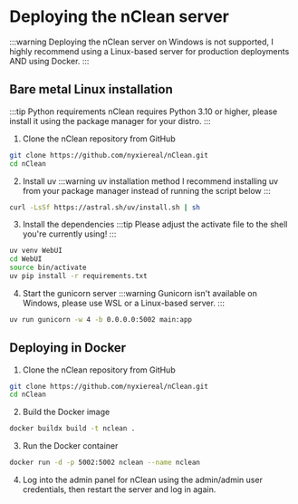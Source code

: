 # Deploying the nClean server

:::warning
Deploying the nClean server on Windows is not supported, I highly recommend using a Linux-based server for production deployments AND using Docker.
:::

## Bare metal Linux installation
:::tip Python requirements
nClean requires Python 3.10 or higher, please install it using the package manager for your distro.
:::
1. Clone the nClean repository from GitHub
```bash
git clone https://github.com/nyxiereal/nClean.git
cd nClean
```
2. Install uv
:::warning uv installation method
I recommend installing uv from your package manager instead of running the script below
:::
```bash
curl -LsSf https://astral.sh/uv/install.sh | sh
```
3. Install the dependencies
:::tip
Please adjust the activate file to the shell you're currently using!
:::
```bash
uv venv WebUI
cd WebUI
source bin/activate
uv pip install -r requirements.txt
```
4. Start the gunicorn server
:::warning
Gunicorn isn't available on Windows, please use WSL or a Linux-based server.
:::
```bash
uv run gunicorn -w 4 -b 0.0.0.0:5002 main:app
```

## Deploying in Docker
1. Clone the nClean repository from GitHub
```bash
git clone https://github.com/nyxiereal/nClean.git
cd nClean
```
2. Build the Docker image
```bash
docker buildx build -t nclean .
```
3. Run the Docker container
```bash
docker run -d -p 5002:5002 nclean --name nclean
```
4. Log into the admin panel for nClean using the admin/admin user credentials, then restart the server and log in again.